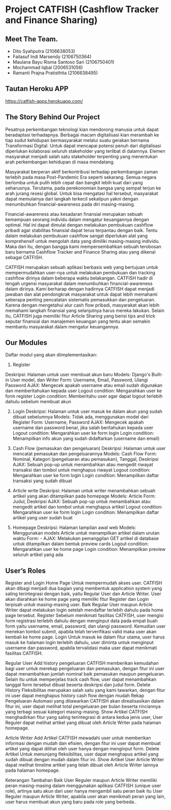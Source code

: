 # Project CATFISH (Cashflow Tracker and Finance Sharing)

## Meet The Team.

- Dito Syahputra (2106638053)
- Failasuf Indi Marsendy (2106750364)
- Maulana Bayu Risma Santoso Sari (2106750401)
- Mochammad Iqbal (2006531056)
- Ramanti Prajna Pratisthita (2106638495)

## Tautan Heroku APP
https://catfish-apps.herokuapp.com/

## The Story Behind Our Project

Pesatnya perkembangan teknologi kian mendorong manusia untuk dapat beradaptasi terhadapnya. Berbagai macam digitalisasi kian merambah ke tiap sudut kehidupan bermasyarakat melalui suatu gerakan bernama Transformasi Digital. Untuk dapat mencapai potensi penuh dari digitalisasi diperlukan kolaborasi seluruh stakeholder yang terlibat di dalamnya. Elemen masyarakat menjadi salah satu stakeholder terpenting yang menentukan arah perkembangan kehidupan di masa mendatang.

Masyarakat berperan aktif berkontribusi terhadap perkembangan zaman terlebih pada masa Post-Pandemic Era seperti sekarang. Semua negara berlomba untuk pulih lebih cepat dan bangkit lebih kuat dari yang seharusnya. Terutama, pada perekonomian bangsa yang sempat terjun ke arah jurang resesi global. Untuk bisa mengatasi hal tersebut, masyarakat dapat memulainya dari langkah terkecil sekalipun yakni dengan menumbuhkan financial-awareness pada diri masing-masing.

Financial-awareness atau kesadaran finansial merupakan sebuah kemampuan seorang individu dalam mengatur keuangannya dengan optimal. Hal ini dapat dimulai dengan melakukan pembukuan cashflow pribadi agar stabilitas finansial dapat terus terpantau dengan baik. Tentu dalam melakukan pembukuan cashflow sangat diperlukan alat yang komprehensif untuk mengolah data yang dimiliki masing-masing individu. Maka dari itu, dengan bangga kami mempersembahkan sebuah terobosan baru bernama Cashflow Tracker and Finance Sharing atau yang dikenal sebagai CATFISH.

CATFISH merupakan sebuah aplikasi berbasis web yang bertujuan untuk mempermudahkan user-nya untuk melakukan pembukuan dan tracking cashflow dirinya dalam beberapa waktu belakangan. CATFISH hadir di tengah urgensi masyarakat dalam menumbuhkan financial-awareness dalam dirinya. Kami berharap dengan hadirnya CATFISH dapat menjadi jawaban dan alat pendongkrak masyarakat untuk dapat lebih memahami seberapa penting pencatatan sistematis pemasukkan dan pengeluaran. Karena dengan mengetahui alur cash flow pribadi, masyarakat akan lebih memahami langkah finansial yang selanjutnya harus mereka lakukan. Selain itu, CATFISH juga memiliki fitur Article Sharing yang berisi tips and trick seputar finansial dan manajemen keuangan yang tentu akan semakin membantu masyarakat dalam mengatur keuangannya.

## Our Modules

Daftar modul yang akan diimplementasikan:

1. Register

Deskripsi: Halaman untuk user membuat akun baru
Models: Django's Built-in User model, dan Writer
Form: Username, Email, Password, Ulangi Password
AJAX: Mengecek apakah username atau email sudah digunakan dan memberitahukan kepada user
Logout condition: Mengarahkan user ke form register
Login condition: Memberitahu user agar dapat logout terlebih dahulu sebelum membuat akun

2. Login
Deskripsi: Halaman untuk user masuk ke dalam akun yang sudah dibuat sebelumnya
Models: Tidak ada, menggunakan model dari Register
Form: Username, Password
AJAX: Mengecek apakah username dan password benar, jika salah beritahukan kepada user
Logout condition: Mengarahkan user ke form login
Login condition: Menampilkan info akun yang sudah didaftarkan (username dan email)

3. Cash Flow (pemasukan dan pengeluaran)
Deskripsi: Halaman untuk user mencatat pemasukan dan pengeluarannya
Models: Cash Flow
Form: Nominal, Kategori (pengeluaran atau pemasukan), Tanggal, Deskripsi
AJAX: Sebuah pop-up untuk menambahkan atau mengedit riwayat transaksi dan tombol untuk menghapus riwayat
Logout condition: Mengarahkan user ke form login
Login condition: Menampilkan daftar transaksi yang sudah dibuat

4. Article write
Deskripsi: Halaman untuk writer menambahkan sebuah artikel yang akan ditampilkan pada homepage
Models: Article
Form: Judul, Deskripsi
AJAX: Sebuah pop-up untuk menambahkan atau mengedit artikel dan tombol untuk menghapus artikel
Logout condition: Mengarahkan user ke form login
Login condition: Menampilkan daftar artikel yang user sudah buat






5. Homepage
Deskripsi: Halaman tampilan awal web
Models: Menggunakan models Article untuk menampilkan artikel dalam urutan waktu
Form: -
AJAX: Melakukan pemanggilan GET artikel di database untuk ditampilkan dalam bentuk preview cards
Logout condition: Mengarahkan user ke home page
Login condition: Menampilkan preview seluruh artikel yang ada

## User’s Roles

Register and Login Home Page
Untuk mempermudah akses user. CATFISH akan dibagi menjadi dua bagian yang membentuk application system yang saling terintegrasi dengan baik, yaitu Regular User dan Article Writer. User akan diarahkan ke home page yang memiliki fitur Register dan Login terpisah untuk masing-masing user. Baik Regular User maupun Article Writer dapat melakukan login setelah mendaftar terlebih dahulu pada home page tersebut.
Register
Sebelum menikmati fasilitas CATFISH, user mengisi form registrasi terlebih dahulu dengan menginput data pada empat buah form yaitu username, email, password, dan ulangi password. Kemudian user menekan tombol submit, apabila telah terverifikasi valid maka user akan kembali ke home page.
Login
Untuk masuk ke dalam fitur utama, user harus masuk ke halaman login terlebih dahulu, user diminta untuk menginput username dan password, apabila tervalidasi maka user dapat menikmati fasilitas CATFISH.

Regular User
Add history pengeluaran
CATFISH memberikan kemudahan bagi user untuk merekap pengeluaran dan pemasukan, dengan fitur ini user dapat menambahkan jumlah nominal baik pemasukan maupun pengeluaran. Selain itu untuk memperjelas track cash flow, user dapat menambahkan tanggal form tersebut dibuat beserta deskripsi dan judul form.
Delete History
Fleksibilitas merupakan salah satu yang kami tawarkan, dengan fitur ini user dapat menghapus history cash flow dengan mudah
Rekap Pengeluaran
Automasi yang ditawarkan CATFISH akan direalisasikan dalam fitur ini, user dapat melihat total pengeluaran per bulan beserta rinciannya yang terbagi sesuai kategori masing-masing.
Show Artikel
	CATFISH menghadirkan fitur yang saling terintegrasi di antara kedua jenis user, User Reguler dapat melihat artikel yang dibuat oleh Article Writer pada halaman homepage.


Article Writer
Add Artikel
CATFISH mewadahi user untuk memberikan informasi dengan mudah dan efisien, dengan fitur ini user dapat membuat artikel yang dapat dilihat oleh user hanya dengan menginput form.
Delete Artikel
Untuk menunjang fleksibilitas, user dapat menghapus artikel yang sudah dibuat dengan mudah dalam fitur ini.
Show Artikel
	User Article Writer dapat melihat timeline artikel yang telah dibuat oleh Article Writer lainnya pada halaman homepage.


Keterangan Tambahan
Baik User Reguler maupun Article Writer memiliki peran masing-masing dalam menggunakan aplikasi CATFISH (unique user role), artinya satu akun dari user hanya mengambil satu peran baik itu User Reguler maupun Article Writer, apabila user akan menikmati peran yang lain, user harus membuat akun yang baru pada role yang berbeda..

